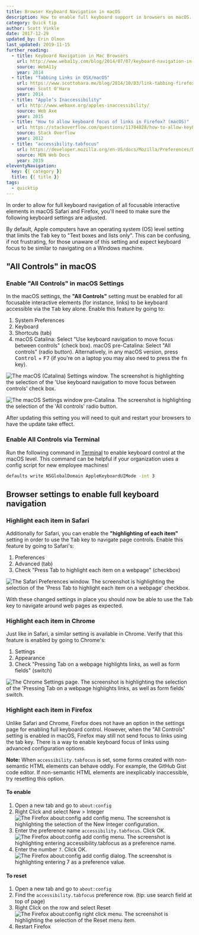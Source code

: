 ```yaml
---
title: Browser Keyboard Navigation in macOS
description: How to enable full keyboard support in browsers on macOS.
category: Quick tip
author: Scott Vinkle
date: 2017-12-29
updated_by: Erin Olmon
last_updated: 2019-11-15
further_reading:
  - title: Keyboard Navigation in Mac Browsers
    url: http://www.weba11y.com/blog/2014/07/07/keyboard-navigation-in-mac-browsers/
    source: WebA11y
    year: 2014
  - title: "Tabbing Links in OSX/macOS"
    url: https://www.scottohara.me/blog/2014/10/03/link-tabbing-firefox-osx.html
    source: Scott O'Hara
    year: 2014
  - title: "Apple’s Inaccessibility"
    url: http://www.webaxe.org/apples-inaccessibility/
    source: Web Axe
    year: 2015
  - title: "How to allow keyboard focus of links in Firefox? (macOS)"
    url: https://stackoverflow.com/questions/11704828/how-to-allow-keyboard-focus-of-links-in-firefox/11713537#11713537
    source: Stack Overflow
    year: 2012
  - title: "accessibility.tabfocus"
    url: https://developer.mozilla.org/en-US/docs/Mozilla/Preferences/Preference_reference/accessibility.tabfocus
    source: MDN Web Docs
    year: 2019
eleventyNavigation:
  key: {{ category }}
  title: {{ title }}
tags:
  - quicktip
---
```


In order to allow for full keyboard navigation of all focusable interactive elements in macOS Safari and Firefox, you'll need to make sure the following keyboard settings are adjusted.

By default, Apple computers have an operating system (OS) level setting that limits the <kbd>Tab</kbd> key to "Text boxes and lists only". This can be confusing, if not frustrating, for those unaware of this setting and expect keyboard focus to be similar to navigating on a Windows machine.


## "All Controls" in macOS

### Enable "All Controls" in macOS Settings

In the macOS settings, the **"All Controls"** setting must be enabled for all focusable interactive elements (for instance, links) to be keyboard accessible via the <kbd>Tab</kbd> key alone. Enable this feature by going to:

1. System Preferences
1. Keyboard
1. Shortcuts (tab)
1. macOS Catalina: Select "Use keyboard navigation to move focus between controls" (check box). macOS pre-Catalina: Select "All controls" (radio button). Alternatively, in any macOS version, press <kbd>Control</kbd> + <kbd>F7</kbd> (if you're on a laptop you may also need to press the <kbd>fn</kbd> key).

![The macOS (Catalina) Settings window. The screenshot is highlighting the selection of the 'Use keyboard navigation to move focus between controls' check box.](/img/posts/2017-12-29-macos-browser-keyboard-navigation/macos-catalina-settings-keyboard-shortcuts.png)

![The macOS Settings window pre-Catalina. The screenshot is highlighting the selection of the 'All controls' radio button.](/img/posts/2017-12-29-macos-browser-keyboard-navigation/macos-catalina-settings-keyboard-all-controls.png)

After updating this setting you will need to quit and restart your browsers to have the update take effect.

### Enable All Controls via Terminal

Run the following command in [Terminal](<https://en.m.wikipedia.org/wiki/Terminal_(macOS)>) to enable keyboard control at the macOS level. This command can be helpful if your organization uses a config script for new employee machines!

```bash
defaults write NSGlobalDomain AppleKeyboardUIMode -int 3
```

## Browser settings to enable full keyboard navigation

### Highlight each item in Safari

Additionally for Safari, you can enable the **"highlighting of each item"** setting in order to use the <kbd>Tab</kbd> key to navigate page controls. Enable this feature by going to Safari's:

1. Preferences
1. Advanced (tab)
1. Check "Press Tab to highlight each item on a webpage" (checkbox)

![The Safari Preferences window. The screenshot is highlighting the selection of the 'Press Tab to highlight each item on a webpage' checkbox.](/img/posts/2017-12-29-macos-browser-keyboard-navigation/safari-tab-to-highlight-each-item.png)

With these changed settings in place you should now be able to use the <kbd>Tab</kbd> key to navigate around web pages as expected.

### Highlight each item in Chrome

Just like in Safari, a similar setting is available in Chrome. Verify that this feature is enabled by going to Chrome's:

1. Settings
1. Appearance
1. Check "Pressing Tab on a webpage highlights links, as well as form fields" (switch)

![The Chrome Settings page. The screenshot is highlighting the selection of the 'Pressing Tab on a webpage highlights links, as well as form fields' switch.](/img/posts/2017-12-29-macos-browser-keyboard-navigation/chrome-pressing-tab.png)

### Highlight each item in Firefox

Unlike Safari and Chrome, Firefox does not have an option in the settings page for enabling full keyboard control. However, when the "All Controls" setting is enabled in macOS, Firefox may still not send focus to links using the tab key. There is a way to enable keyboard focus of links using advanced configuration options.

**Note:** When `accessibility.tabfocus` is set, some forms created with non-semantic HTML elements can behave oddly. For example, the GitHub Gist code editor. If non-semantic HTML elements are inexplicably inaccessible, try resetting this option.

#### To enable

<ol>
	<li>Open a new tab and go to <code>about:config</code></li>
	<li>Right Click and select New > Integer
	<img alt="The Firefox about:config add config menu. The screenshot is highlighting the selection of the New Integer configuration." src="/img/posts/2017-12-29-macos-browser-keyboard-navigation/firefox-add-config.png"></li>
	<li>Enter the preference name <code>accessibility.tabfocus</code>. Click OK.
	<img alt="The Firefox about:config add config menu. The screenshot is highlighting entering accessibility.tabfocus as a preference name." src="/img/posts/2017-12-29-macos-browser-keyboard-navigation/firefox-config-name.png"></li>
	<li>Enter the number <code>7</code>. Click OK.
	<img alt="The Firefox about:config add config dialog. The screenshot is highlighting entering 7 as a preference value." src="/img/posts/2017-12-29-macos-browser-keyboard-navigation/firefox-config-value.png"></li>
</ol>

#### To reset

<ol>
	<li>Open a new tab and go to <code>about:config</code></li>
	<li>Find the <code>accessibility.tabfocus</code> preference row. (tip: use search field at top of page)</li>
	<li>Right Click on the row and select Reset
	<img alt="The Firefox about:config right click menu. The screenshot is highlighting the selection of the Reset menu item." src="/img/posts/2017-12-29-macos-browser-keyboard-navigation/firefox-config-reset.png"></li>
	<li>Restart Firefox</li>
</ol>
